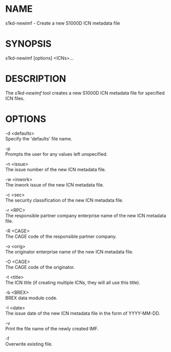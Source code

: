 NAME
====

s1kd-newimf - Create a new S1000D ICN metadata file

SYNOPSIS
========

s1kd-newimf \[options\] &lt;ICNs&gt;...

DESCRIPTION
===========

The *s1kd-newimf* tool creates a new S1000D ICN metadata file for specified ICN files.

OPTIONS
=======

-d &lt;defaults&gt;  
Specify the 'defaults' file name.

-p  
Prompts the user for any values left unspecified.

-n &lt;issue&gt;  
The issue number of the new ICN metadata file.

-w &lt;inwork&gt;  
The inwork issue of the new ICN metadata file.

-c &lt;sec&gt;  
The security classification of the new ICN metadata file.

-r &lt;RPC&gt;  
The responsible partner company enterprise name of the new ICN metadata file.

-R &lt;CAGE&gt;  
The CAGE code of the responsible partner company.

-o &lt;orig&gt;  
The originator enterprise name of the new ICN metadata file.

-O &lt;CAGE&gt;  
The CAGE code of the originator.

-t &lt;title&gt;  
The ICN title (if creating multiple ICNs, they will all use this title).

-b &lt;BREX&gt;  
BREX data module code.

-I &lt;date&gt;  
The issue date of the new ICN metadata file in the form of YYYY-MM-DD.

-v  
Print the file name of the newly created IMF.

-f  
Overwrite existing file.
